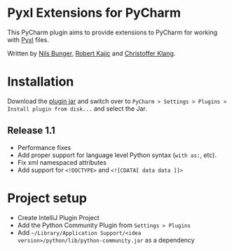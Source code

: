 Pyxl Extensions for PyCharm
===========================

This PyCharm plugin aims to provide extensions to PyCharm for working with [Pyxl](https://github.com/dropbox/pyxl) files.

Written by [Nils Bunger](https://github.com/nilsbunger), [Robert Kajic](https://github.com/kajic) and [Christoffer Klang](https://github.com/christoffer).

Installation
============

Download the [plugin jar](/pyxl-extensions.jar?raw=true) and switch over to `PyCharm > Settings > Plugins > Install plugin from disk...` and select the Jar.

## Release 1.1
- Performance fixes
- Add proper support for language level Python syntax (`with as:`, etc).
- Fix xml namespaced attributes
- Add support for `<!DOCTYPE>` and `<![CDATA[ data data ]]>`

Project setup
=============

- Create IntelliJ Plugin Project
- Add the Python Community Plugin from `Settings > Plugins`
- Add `~/Library/Application Support/<idea version>/python/lib/python-community.jar` as a dependency

